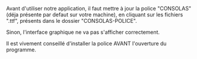 Avant d'utiliser notre application, il faut mettre à jour la police "CONSOLAS" (déja présente par defaut sur votre machine), en cliquant sur les fichiers ".ttf", présents dans le dossier "CONSOLAS-POLICE". 

Sinon, l'interface graphique ne va pas s'afficher correctement.

Il est vivement conseillé d'installer la police AVANT l'ouverture du programme.
